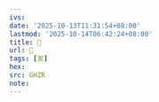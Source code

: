 ```yaml
---
ivs:
date: '2025-10-13T11:31:54+08:00'
lastmod: '2025-10-14T06:42:24+08:00'
title: 󰫀
url: 󰫀
tags: [友]
hex: 
src: GHZR
note:
---
```

